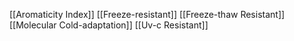 [[Aromaticity Index]]
[[Freeze-resistant]]
[[Freeze-thaw Resistant]]
[[Molecular Cold-adaptation]]
[[Uv-c Resistant]]
